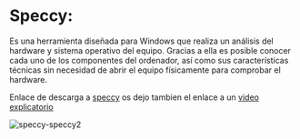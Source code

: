 # Speccy:


Es una herramienta diseñada para Windows que realiza un análisis del hardware y sistema operativo del equipo. 
Gracias a ella es posible conocer cada uno de los componentes del ordenador,
así como sus características técnicas sin necesidad de abrir el equipo físicamente para comprobar el hardware.


Enlace de descarga a [speccy](https://www.ccleaner.com/es-es/speccy/download)
os dejo tambien el enlace a un [video explicatorio](https://youtu.be/9YymgYjOa64)

![speccy-speccy2](https://user-images.githubusercontent.com/114906901/234554324-01612727-f74b-4d6f-ae05-d80f7932a113.jpg)
